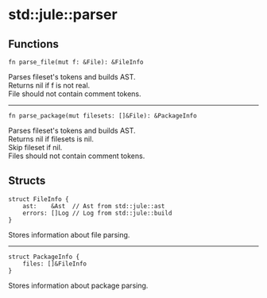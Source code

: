 # std::jule::parser

## Functions
```jule
fn parse_file(mut f: &File): &FileInfo
```
Parses fileset's tokens and builds AST.\
Returns nil if f is not real. \
File should not contain comment tokens.

---

```jule
fn parse_package(mut filesets: []&File): &PackageInfo
```
Parses fileset's tokens and builds AST.\
Returns nil if filesets is nil.\
Skip fileset if nil. \
Files should not contain comment tokens.

## Structs
```jule
struct FileInfo {
    ast:    &Ast  // Ast from std::jule::ast
    errors: []Log // Log from std::jule::build
}
```
Stores information about file parsing.

---

```jule
struct PackageInfo {
    files: []&FileInfo
}
```
Stores information about package parsing. 